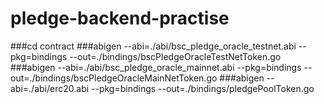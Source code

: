 # pledge-backend-practise

###cd contract
###abigen --abi=./abi/bsc_pledge_oracle_testnet.abi --pkg=bindings --out=./bindings/bscPledgeOracleTestNetToken.go
###abigen --abi=./abi/bsc_pledge_oracle_mainnet.abi --pkg=bindings --out=./bindings/bscPledgeOracleMainNetToken.go
###abigen --abi=./abi/erc20.abi --pkg=bindings --out=./bindings/pledgePoolToken.go
